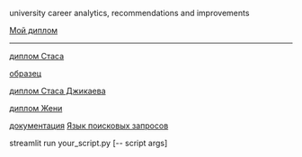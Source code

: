 university career analytics, recommendations and improvements

[Мой диплом](https://docs.google.com/document/d/1JUV-51H1DrZ6TD4kxBC_keaYbhXPaIOPpTovFzjyvME/edit?usp=sharing)

-----
  
[диплом Стаса](https://docs.google.com/document/d/1Gz30KDkinINJ9LC2hlhhetW0qfM3b4Mj/edit?usp=sharing&ouid=109488965331708966991&rtpof=true&sd=true)

[образец](https://drive.google.com/file/d/1-l0TXtUxXWFrTweOYB1NNtR3gsal6SCQ/view?usp=sharing)

[диплом Стаса Джикаева](https://docs.google.com/document/d/1kQipwuVLitPDB8XvRb8XKx80p3vF8awM/edit?usp=sharing&ouid=109488965331708966991&rtpof=true&sd=true)

[диплом Жени](https://docs.google.com/document/d/13ttOmQabYnUUZ9zBcbzWzMfNLXYjHsgQ/edit?usp=sharing&ouid=109488965331708966991&rtpof=true&sd=true)

[документация](https://api.hh.ru/openapi/redoc#tag/Poisk-vakansij/)
[Язык поисковых запросов](https://vladikavkaz.hh.ru/article/1175)


streamlit run your_script.py [-- script args]

